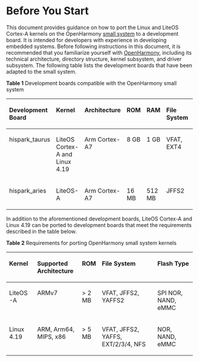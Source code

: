 # Before You Start<a name="EN-US_TOPIC_0000001152006279"></a>

This document provides guidance on how to port the Linux and LiteOS Cortex-A kernels on the OpenHarmony  [small system](https://device.harmonyos.com/en/docs/start/introduce/oem_minitinier_des-0000001105598722)  to a development board. It is intended for developers with experience in developing embedded systems. Before following instructions in this document, it is recommended that you familiarize yourself with  [OpenHarmony](https://gitee.com/openharmony/docs/blob/master/en/OpenHarmony-Overview.md), including its technical architecture, directory structure, kernel subsystem, and driver subsystem. The following table lists the development boards that have been adapted to the small system.

**Table  1**  Development boards compatible with the OpenHarmony small system

<a name="table1839174685713"></a>
<table><thead align="left"><tr id="row1540164617570"><th class="cellrowborder" valign="top" width="14.18858114188581%" id="mcps1.2.8.1.1"><p id="p2400466575"><a name="p2400466575"></a><a name="p2400466575"></a>Development Board</p>
</th>
<th class="cellrowborder" valign="top" width="16.498350164983503%" id="mcps1.2.8.1.2"><p id="p1401946115713"><a name="p1401946115713"></a><a name="p1401946115713"></a>Kernel</p>
</th>
<th class="cellrowborder" valign="top" width="13.948605139486054%" id="mcps1.2.8.1.3"><p id="p840194625718"><a name="p840194625718"></a><a name="p840194625718"></a>Architecture</p>
</th>
<th class="cellrowborder" valign="top" width="10.818918108189182%" id="mcps1.2.8.1.4"><p id="p289613324413"><a name="p289613324413"></a><a name="p289613324413"></a>ROM</p>
</th>
<th class="cellrowborder" valign="top" width="7.119288071192881%" id="mcps1.2.8.1.5"><p id="p73310186181"><a name="p73310186181"></a><a name="p73310186181"></a>RAM</p>
</th>
<th class="cellrowborder" valign="top" width="12.48875112488751%" id="mcps1.2.8.1.6"><p id="p9883194110564"><a name="p9883194110564"></a><a name="p9883194110564"></a>File System</p>
</th>
<th class="cellrowborder" valign="top" width="24.937506249375062%" id="mcps1.2.8.1.7"><p id="p1740164625715"><a name="p1740164625715"></a><a name="p1740164625715"></a>Flash Type</p>
</th>
</tr>
</thead>
<tbody><tr id="row164094619576"><td class="cellrowborder" valign="top" width="14.18858114188581%" headers="mcps1.2.8.1.1 "><p id="p940546135713"><a name="p940546135713"></a><a name="p940546135713"></a>hispark_taurus</p>
</td>
<td class="cellrowborder" valign="top" width="16.498350164983503%" headers="mcps1.2.8.1.2 "><p id="p74084625719"><a name="p74084625719"></a><a name="p74084625719"></a>LiteOS Cortex-A and Linux 4.19</p>
</td>
<td class="cellrowborder" valign="top" width="13.948605139486054%" headers="mcps1.2.8.1.3 "><p id="p18424818407"><a name="p18424818407"></a><a name="p18424818407"></a>Arm Cortex-A7</p>
</td>
<td class="cellrowborder" valign="top" width="10.818918108189182%" headers="mcps1.2.8.1.4 "><p id="p1389623220417"><a name="p1389623220417"></a><a name="p1389623220417"></a>8 GB</p>
</td>
<td class="cellrowborder" valign="top" width="7.119288071192881%" headers="mcps1.2.8.1.5 "><p id="p533221819182"><a name="p533221819182"></a><a name="p533221819182"></a>1 GB</p>
</td>
<td class="cellrowborder" valign="top" width="12.48875112488751%" headers="mcps1.2.8.1.6 "><p id="p1088394155619"><a name="p1088394155619"></a><a name="p1088394155619"></a>VFAT, EXT4</p>
</td>
<td class="cellrowborder" valign="top" width="24.937506249375062%" headers="mcps1.2.8.1.7 "><p id="p14024611578"><a name="p14024611578"></a><a name="p14024611578"></a>eMMC4.5</p>
</td>
</tr>
<tr id="row740646115717"><td class="cellrowborder" valign="top" width="14.18858114188581%" headers="mcps1.2.8.1.1 "><p id="p14405465576"><a name="p14405465576"></a><a name="p14405465576"></a>hispark_aries</p>
</td>
<td class="cellrowborder" valign="top" width="16.498350164983503%" headers="mcps1.2.8.1.2 "><p id="p64084655720"><a name="p64084655720"></a><a name="p64084655720"></a>LiteOS-A</p>
</td>
<td class="cellrowborder" valign="top" width="13.948605139486054%" headers="mcps1.2.8.1.3 "><p id="p44054610573"><a name="p44054610573"></a><a name="p44054610573"></a>Arm Cortex-A7</p>
</td>
<td class="cellrowborder" valign="top" width="10.818918108189182%" headers="mcps1.2.8.1.4 "><p id="p289612321545"><a name="p289612321545"></a><a name="p289612321545"></a>16 MB</p>
</td>
<td class="cellrowborder" valign="top" width="7.119288071192881%" headers="mcps1.2.8.1.5 "><p id="p63323184186"><a name="p63323184186"></a><a name="p63323184186"></a>512 MB</p>
</td>
<td class="cellrowborder" valign="top" width="12.48875112488751%" headers="mcps1.2.8.1.6 "><p id="p2883124112564"><a name="p2883124112564"></a><a name="p2883124112564"></a>JFFS2</p>
</td>
<td class="cellrowborder" valign="top" width="24.937506249375062%" headers="mcps1.2.8.1.7 "><p id="p34019466577"><a name="p34019466577"></a><a name="p34019466577"></a>SPI NOR</p>
</td>
</tr>
</tbody>
</table>

In addition to the aforementioned development boards, LiteOS Cortex-A and Linux 4.19 can be ported to development boards that meet the requirements described in the table below.

**Table  2**  Requirements for porting OpenHarmony small system kernels

<a name="table1447964818426"></a>
<table><thead align="left"><tr id="row114791148154215"><th class="cellrowborder" valign="top" width="10.54%" id="mcps1.2.6.1.1"><p id="p10479134834218"><a name="p10479134834218"></a><a name="p10479134834218"></a>Kernel</p>
</th>
<th class="cellrowborder" valign="top" width="24.529999999999998%" id="mcps1.2.6.1.2"><p id="p64791548164211"><a name="p64791548164211"></a><a name="p64791548164211"></a>Supported Architecture</p>
</th>
<th class="cellrowborder" valign="top" width="8.459999999999999%" id="mcps1.2.6.1.3"><p id="p1347984854212"><a name="p1347984854212"></a><a name="p1347984854212"></a>ROM</p>
</th>
<th class="cellrowborder" valign="top" width="33.35%" id="mcps1.2.6.1.4"><p id="p650414725815"><a name="p650414725815"></a><a name="p650414725815"></a>File System</p>
</th>
<th class="cellrowborder" valign="top" width="23.119999999999997%" id="mcps1.2.6.1.5"><p id="p204791048124211"><a name="p204791048124211"></a><a name="p204791048124211"></a>Flash Type</p>
</th>
</tr>
</thead>
<tbody><tr id="row147904814423"><td class="cellrowborder" valign="top" width="10.54%" headers="mcps1.2.6.1.1 "><p id="p1348044810423"><a name="p1348044810423"></a><a name="p1348044810423"></a>LiteOS-A</p>
</td>
<td class="cellrowborder" valign="top" width="24.529999999999998%" headers="mcps1.2.6.1.2 "><p id="p124801448124214"><a name="p124801448124214"></a><a name="p124801448124214"></a>ARMv7</p>
</td>
<td class="cellrowborder" valign="top" width="8.459999999999999%" headers="mcps1.2.6.1.3 "><p id="p5480124814429"><a name="p5480124814429"></a><a name="p5480124814429"></a>&gt; 2 MB</p>
</td>
<td class="cellrowborder" valign="top" width="33.35%" headers="mcps1.2.6.1.4 "><p id="p20361621185812"><a name="p20361621185812"></a><a name="p20361621185812"></a>VFAT, JFFS2, YAFFS2</p>
</td>
<td class="cellrowborder" valign="top" width="23.119999999999997%" headers="mcps1.2.6.1.5 "><p id="p348018481421"><a name="p348018481421"></a><a name="p348018481421"></a>SPI NOR, NAND, eMMC</p>
</td>
</tr>
<tr id="row148871689436"><td class="cellrowborder" valign="top" width="10.54%" headers="mcps1.2.6.1.1 "><p id="p688718854317"><a name="p688718854317"></a><a name="p688718854317"></a>Linux 4.19</p>
</td>
<td class="cellrowborder" valign="top" width="24.529999999999998%" headers="mcps1.2.6.1.2 "><p id="p1588818812437"><a name="p1588818812437"></a><a name="p1588818812437"></a>ARM, Arm64, MIPS, x86</p>
</td>
<td class="cellrowborder" valign="top" width="8.459999999999999%" headers="mcps1.2.6.1.3 "><p id="p1688828194310"><a name="p1688828194310"></a><a name="p1688828194310"></a>&gt; 5 MB</p>
</td>
<td class="cellrowborder" valign="top" width="33.35%" headers="mcps1.2.6.1.4 "><p id="p2504117185816"><a name="p2504117185816"></a><a name="p2504117185816"></a>VFAT, JFFS2, YAFFS, EXT/2/3/4, NFS</p>
</td>
<td class="cellrowborder" valign="top" width="23.119999999999997%" headers="mcps1.2.6.1.5 "><p id="p8452944910"><a name="p8452944910"></a><a name="p8452944910"></a>NOR, NAND, eMMC</p>
</td>
</tr>
</tbody>
</table>

